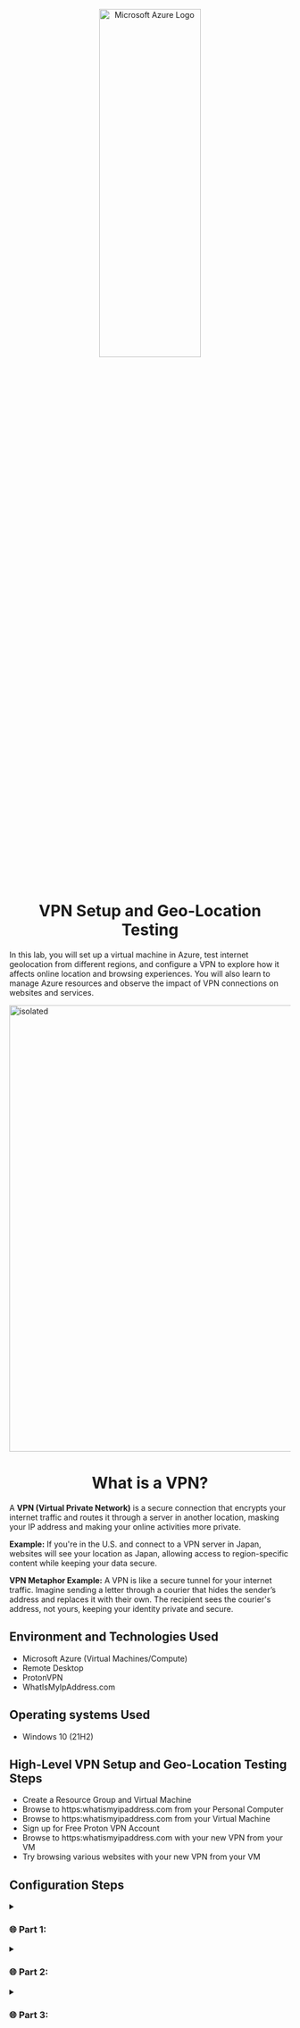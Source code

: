 <p align="center">
<img src="https://i.imgur.com/4wqxHID.png" height="40%" width="60%" alt="Microsoft Azure Logo"/>
</p>

<h1 align="center">VPN Setup and Geo-Location Testing</h1>

In this lab, you will set up a virtual machine in Azure, test internet geolocation from different regions, and configure a VPN to explore how it affects online location and browsing experiences. You will also learn to manage Azure resources and observe the impact of VPN connections on websites and services.

<img width="800" alt="isolated" src="https://github.com/user-attachments/assets/6b91c617-7fb4-431a-b1de-a948749b5799">

<h1 align="center">What is a VPN?</h1>

A **VPN (Virtual Private Network)** is a secure connection that encrypts your internet traffic and routes it through a server in another location, masking your IP address and making your online activities more private.  

**Example:** If you're in the U.S. and connect to a VPN server in Japan, websites will see your location as Japan, allowing access to region-specific content while keeping your data secure.

**VPN Metaphor Example:** A VPN is like a secure tunnel for your internet traffic. Imagine sending a letter through a courier that hides the sender’s address and replaces it with their own. The recipient sees the courier's address, not yours, keeping your identity private and secure.

## Environment and Technologies Used

- Microsoft Azure (Virtual Machines/Compute)
- Remote Desktop
- ProtonVPN
- WhatIsMyIpAddress.com

## Operating systems Used

- Windows 10 (21H2)

## High-Level VPN Setup and Geo-Location Testing Steps

- Create a Resource Group and Virtual Machine
- Browse to https:whatismyipaddress.com from your Personal Computer
- Browse to https:whatismyipaddress.com from your Virtual Machine
- Sign up for Free Proton VPN Account
- Browse to https:whatismyipaddress.com with your new VPN from your VM
- Try browsing various websites with your new VPN from your VM

## Configuration Steps

<details>

<summary>

### 🌐 Part 1: 

</summary>

<img width="800" alt="isolated" src="">

<br>
<br>
<br>

<img width="800" alt="isolated" src="">

<br>
<br>
<br>

<img width="800" alt="isolated" src="">

<br>
<br>
<br>

<img width="800" alt="isolated" src="">

</details>

<details>

<summary>

### 🌐 Part 2: 

</summary>

<img width="800" alt="isolated" src="">

<br>
<br>
<br>

<img width="800" alt="isolated" src="">

<br>
<br>
<br>

<img width="800" alt="isolated" src="">

<br>
<br>
<br>

<img width="800" alt="isolated" src="">

</details>

<details>

<summary>

### 🌐 Part 3: 

</summary>

<img width="800" alt="isolated" src="">

<br>
<br>
<br>

<img width="800" alt="isolated" src="">

<br>
<br>
<br>

<img width="800" alt="isolated" src="">

<br>
<br>
<br>

<img width="800" alt="isolated" src="">

</details>
